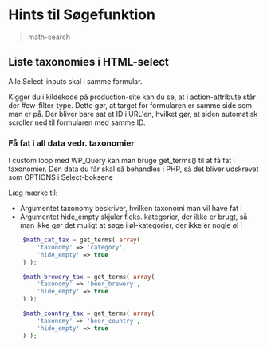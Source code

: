 # Hints til Søgefunktion
> math-search

## Liste taxonomies i HTML-select
Alle Select-inputs skal i samme formular.

Kigger du i kildekode på production-site kan du se, at i action-attribute står der #ew-filter-type. Dette gør, at target for formularen er samme side som man er på. Der bliver bare sat et ID i URL'en, hvilket gør, at siden automatisk scroller ned til formularen med samme ID.

### Få fat i all data vedr. taxonomier
I custom loop med WP_Query kan man bruge get_terms() til at få fat i taxonomier. Den data du får skal så behandles i PHP, så det bliver udskrevet som OPTIONS i Select-boksene

Læg mærke til:
- Argumentet taxonomy beskriver, hvilken taxonomi man vil have fat i
- Argumentet hide_empty skjuler f.eks. kategorier, der ikke er brugt, så man ikke gør det muligt at søge i øl-kategorier, der ikke er nogle øl i

```PHP
    $math_cat_tax = get_terms( array(
        'taxonomy' => 'category',
        'hide_empty' => true
    ) );

    $math_brewery_tax = get_terms( array(
        'taxonomy' => 'beer_brewery',
        'hide_empty' => true
    ) );

    $math_country_tax = get_terms( array(
        'taxonomy' => 'beer_country',
        'hide_empty' => true
    ) );
```
